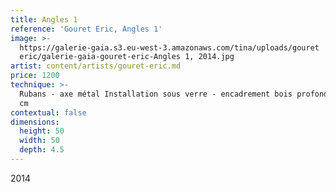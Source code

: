 ```yaml
---
title: Angles 1
reference: 'Gouret Eric, Angles 1'
image: >-
  https://galerie-gaia.s3.eu-west-3.amazonaws.com/tina/uploads/gouret
  eric/galerie-gaia-gouret-eric-Angles 1, 2014.jpg
artist: content/artists/gouret-eric.md
price: 1200
technique: >-
  Rubans - axe métal Installation sous verre - encadrement bois profondeur 4,5
  cm
contextual: false
dimensions:
  height: 50
  width: 50
  depth: 4.5
---
```


2014
